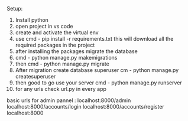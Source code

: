 Setup: 
  1. Install python
  2. open project in vs code
  3. create and activate the virtual env
  4. use cmd - pip install -r requirements.txt this will download all the required packages in the project
  5. after installing the packages migrate the database 
  6. cmd - python manage.py makemigrations
  7. then cmd - python manage.py migrate
  8. After migration create database superuser cm - python manage.py createsuperuser
  9. then good to go use your server cmd - python manage.py runserver
  10. for any urls check url.py in every app 

  basic urls for admin pannel :
    localhost:8000/admin
    localhost:8000/accounts/login
    localhost:8000/accounts/register
    localhost:8000

